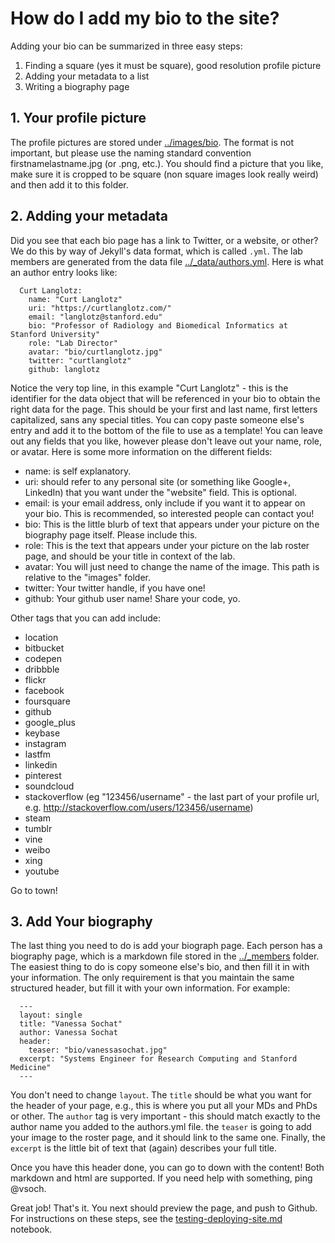 # How do I add my bio to the site?

Adding your bio can be summarized in three easy steps:

1. Finding a square (yes it must be square), good resolution profile picture
2. Adding your metadata to a list
3. Writing a biography page


## 1. Your profile picture
The profile pictures are stored under [../images/bio](../images/bio). The format is not important, but please use the naming standard convention firstnamelastname.jpg (or .png, etc.). You should find a picture that you like, make sure it is cropped to be square (non square images look really weird) and then add it to this folder.

## 2. Adding your metadata
Did you see that each bio page has a link to Twitter, or a website, or other? We do this by way of Jekyll's data format, which is called `.yml`. The lab members are generated from the data file [../_data/authors.yml](../_data/authors.yml). Here is what an author entry looks like:

      Curt Langlotz:
        name: "Curt Langlotz"
        uri: "https://curtlanglotz.com/"
        email: "langlotz@stanford.edu"
        bio: "Professor of Radiology and Biomedical Informatics at Stanford University"
        role: "Lab Director"
        avatar: "bio/curtlanglotz.jpg"
        twitter: "curtlanglotz"
        github: langlotz

Notice the very top line, in this example "Curt Langlotz" - this is the identifier for the data object that will be referenced in your bio to obtain the right data for the page. This should be your first and last name, first letters capitalized, sans any special titles. You can copy paste someone else's entry and add it to the bottom of the file to use as a template! You can leave out any fields that you like, however please don't leave out your name, role, or avatar. Here is some more information on the different fields:


- name: is self explanatory.
- uri: should refer to any personal site (or something like Google+, LinkedIn) that you want under the "website" field. This is optional.
- email: is your email address, only include if you want it to appear on your bio. This is recommended, so interested people can contact you!
- bio: This is the little blurb of text that appears under your picture on the biography page itself. Please include this.
- role: This is the text that appears under your picture on the lab roster page, and should be your title in context of the lab.
- avatar: You will just need to change the name of the image. This path is relative to the "images" folder.
- twitter: Your twitter handle, if you have one!
- github: Your github user name! Share your code, yo.

Other tags that you can add include:
- location
- bitbucket
- codepen  
- dribbble 
- flickr   
- facebook
- foursquare
- github
- google_plus
- keybase  
- instagram
- lastfm   
- linkedin 
- pinterest
- soundcloud
- stackoverflow  (eg "123456/username" - the last part of your profile url, e.g. http://stackoverflow.com/users/123456/username)
- steam    
- tumblr   
- vine     
- weibo    
- xing     
- youtube  

Go to town!

## 3. Add Your biography
The last thing you need to do is add your biograph page. Each person has a biography page, which is a markdown file stored in the [../_members](../_members) folder. The easiest thing to do is copy someone else's bio, and then fill it in with your information. The only requirement is that you maintain the same structured header, but fill it with your own information. For example:

      ---
      layout: single
      title: "Vanessa Sochat"
      author: Vanessa Sochat
      header:
        teaser: "bio/vanessasochat.jpg"
      excerpt: "Systems Engineer for Research Computing and Stanford Medicine" 
      ---

You don't need to change `layout`. The `title` should be what you want for the header of your page, e.g., this is where you put all your MDs and PhDs or other. The `author` tag is very important - this should match exactly to the author name you added to the authors.yml file. the `teaser` is going to add your image to the roster page, and it should link to the same one. Finally, the `excerpt` is the little bit of text that (again) describes your full title.

Once you have this header done, you can go to down with the content! Both markdown and html are supported. If you need help with something, ping @vsoch.

Great job! That's it. You next should preview the page, and push to Github. For instructions on these steps, see the [testing-deploying-site.md](testing-deploying-site.md) notebook.
